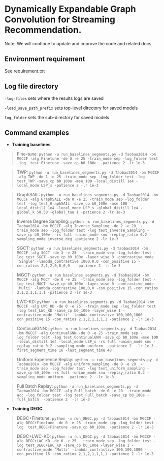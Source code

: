 # Dynamically Expandable Graph Convolution for Streaming Recommendation.

Note: We will continue to update and improve the code and related docs.

## Environment requirement

  See requirement.txt

## Log file directory

`-log-files` sets where the results logs are saved

`-load_save_path_prefix` sets top-level directory for saved models

`log_folder` sets the sub-directory for saved models

## Command examples

* **Training baselines**

> Fine-tune:
> `python -u run_baselines_segments.py -d Taobao2014 -bm MGCCF -alg Finetune -de 0 -e 25 -train_mode sep -log_folder test -log  test_Finetune -save_cp b0_100e  -patience 2 -lr 1e-3 `

> TWP:
> `python -u run_baselines_segments.py -d Taobao2014 -bm MGCCF -alg TWP -de 1 -e 25 -train_mode sep -log_folder test -log test_TWP -save_cp b0_100e -mse 100 -local_distill 1e4 -local_mode LSP_s -patience 2 -lr 1e-3`

> GraphSAIL:
> `python -u run_baselines_segments.py -d Taobao2014 -bm MGCCF -alg GraphSAIL -de 0 -e 25 -train_mode sep -log_folder test -log test_GraphSAIL -save_cp b0_100e -mse 100 -local_distill 1e4 -local_mode LSP_s -global_distill 1e4 -global_k 50,50 -global_tau 1 -patience 2 -lr 1e-3 `

> Inverse Degree Sampling:
> `python -u run_baselines_segments.py -d Taobao2014 -bm MGCCF -alg Inverse_Sampling -de 2 -e 20  -train_mode sep -log_folder test -log test_Inverse_Sampling -save_cp b0_100e  -rs full -union_mode snu -replay_ratio 0.2 -sampling_mode inverse_deg -patience 2 -lr 1e-3`

> SGCT:
> `python -u run_baselines_segments.py -d Taobao2014 -bm MGCCF -alg SGCT -de 3 -e 25  -train_mode sep -log_folder test -log test_SGCT -save_cp b0_100e -layer_wise 0 -contrastive_mode 'Single' -lambda_contrastive 1000,0,0 -con_positive 15 -con_ratios 2,1,2,0,0,0,0   -patience 2 -lr 1e-3`

> MGCT:
> `python -u run_baselines_segments.py -d Taobao2014 -bm MGCCF -alg MGCT -de 0 -e 25  -train_mode sep -log_folder test -log test_MGCT -save_cp b0_100e -layer_wise 0 -contrastive_mode 'Multi' -lambda_contrastive 100,0,0 -con_positive 15 -con_ratios 2,1,2,1,1,1,1 -patience 2 -lr 1e-3`

> LWC-KD:
> `python -u run_baselines_segments.py -d Taobao2014 -bm MGCCF -alg LWC_KD -de 0 -e 25  -train_mode sep -log_folder test -log test_LWC_KD -save_cp b0_100e -layer_wise 1 -contrastive_mode 'Multi' -lambda_contrastive 100,100,1000 -con_positive 15 -con_ratios 2,1,2,1,1,1,1 -patience 2 -lr 1e-3 `

> ContinualGNN:
> `python -u run_baselines_segments.py -d Taobao2014 -bm MGCCF -alg ContinualGNN -de 0 -e 25 -train_mode sep -log_folder test -log test_ContinualGNN -save_cp b0_100e -mse 100 -local_distill 1e4 -local_mode LSP_s -rs full -union_mode snu -replay_ratio 0.2 -sampling_mode uniform  -patience 2  -lr 1e-3 -first_segment_time 18 -last_segment_time 48`

> Uniform Experience Replay:
> `python -u run_baselines_segments.py -d Taobao2014 -bm MGCCF -alg uniform_sampling -de 0 -e 20  -train_mode sep -log_folder test -log test_uniform_sampling -save_cp b0_100e -rs full -union_mode snu -replay_ratio 0.2 -sampling_mode uniform  -patience 2  -lr 1e-3`

> Full Batch Replay:
> `python -u run_baselines_segments.py -d Taobao2014 -bm MGCCF -alg Full_batch -de 0 -e 20  -train_mode acc -log_folder test -log test_Full_batch -save_cp b0_100e -full_batch  -patience 2  -lr 1e-3`

* **Training DEGC**

> DEGC+Finetune:
> `python -u run_DEGC.py -d Taobao2014 -bm MGCCF -alg DEGC+Finetune -de 0 -e 25 -train_mode sep -log_folder test -log  test_DEGC+Finetune -save_cp b0_100e  -patience 2 -lr 1e-3 `
>
> DEGC+LWC-KD:
> `python -u run_DEGC.py -d Taobao2014 -bm MGCCF -alg DEGC+LWC_KD -de 0 -e 25  -train_mode sep -log_folder test -log test_DEGC+LWC_KD -save_cp b0_100e -layer_wise 1 -contrastive_mode 'Multi' -lambda_contrastive 100,100,1000 -con_positive 15 -con_ratios 2,1,2,1,1,1,1 -patience 2 -lr 1e-3  `
>

